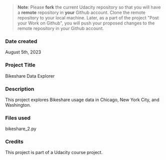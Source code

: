 >**Note**: Please **fork** the current Udacity repository so that you will have a **remote** repository in **your** Github account. Clone the remote repository to your local machine. Later, as a part of the project "Post your Work on Github", you will push your proposed changes to the remote repository in your Github account.

### Date created
August 5th, 2023

### Project Title
Bikeshare Data Explorer

### Description
This project explores Bikeshare usage data in Chicago, New York City, and Washington.

### Files used
bikeshare_2.py

### Credits
This project is part of a Udacity course project.
